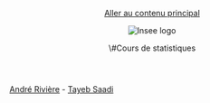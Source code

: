 
<header role="banner">

<a href="#main-content" id="skip-link">Aller au contenu principal</a>

![Insee logo](https://www.insee.fr/static/img/logo-insee-header.png "insee logo")

\\#Cours de statistiques

</header>

<main role="main">

<a id="main-content" tabindex="-1"></a>

[André Rivière](https://trombi.insee.fr/servlet/UnePersonne?aID=SjNMMDYx) - [Tayeb Saadi](https://trombi.insee.fr/servlet/UnePersonne?aID=U1o5Vkcy)

</main>
